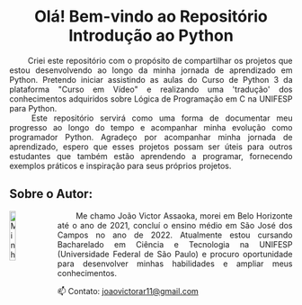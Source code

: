 <h1  align="center"> Olá! Bem-vindo ao Repositório <br>Introdução ao Python </h1>
<p align="justify">
&emsp;&emsp;
Criei este repositório com o propósito de compartilhar os projetos que estou desenvolvendo ao longo da minha jornada de aprendizado em Python. Pretendo iniciar assistindo as aulas do Curso de Python 3 da plataforma "Curso em Vídeo" e realizando uma 'tradução' dos conhecimentos adquiridos sobre Lógica de Programação em C na UNIFESP para Python.
<br>&emsp;&emsp;
Este repositório servirá como uma forma de documentar meu progresso ao longo do tempo e acompanhar minha evolução como programador Python. Agradeço por acompanhar minha jornada de aprendizado, espero que esses projetos possam ser úteis para outros estudantes que também estão aprendendo a programar, fornecendo exemplos práticos e inspiração para seus próprios projetos.



##  Sobre o Autor:
<img src="https://avatars.githubusercontent.com/u/130188340?s=200&u=83c9d36fc760730d693236248c76d9464e4b92fc&v=4" alt="Minha Foto" align="left" width="15%" height="15%" style="margin-right: 10px">

<p align="justify">&emsp;&emsp;
Me chamo João Victor Assaoka, morei em Belo Horizonte até o ano de 2021, concluí o ensino médio em São José dos Campos no ano de 2022. Atualmente estou cursando Bacharelado em Ciência e Tecnologia na UNIFESP (Universidade Federal de São Paulo) e procuro oportunidade para desenvolver minhas habilidades e ampliar meus conhecimentos.

📫 Contato: joaovictorar11@gmail.com
</p>

